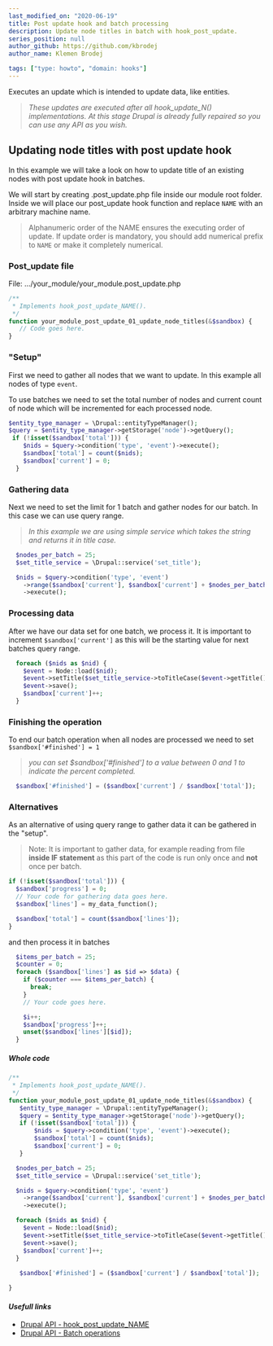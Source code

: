 ```yaml
---
last_modified_on: "2020-06-19"
title: Post update hook and batch processing
description: Update node titles in batch with hook_post_update.
series_position: null
author_github: https://github.com/kbrodej
author_name: Klemen Brodej

tags: ["type: howto", "domain: hooks"]
---
```


Executes an update which is intended to update data, like entities.

> *These updates are executed after all hook_update_N() implementations. At this stage Drupal is already fully repaired so you can use any API as you wish.*

## Updating node titles with post update hook

In this example we will take a look on how to update title of an existing nodes with post update hook in batches.

We will start by creating .post_update.php file inside our module root folder.
Inside we will place our post_update hook function and replace `NAME` with an arbitrary machine name.
> Alphanumeric order of the NAME ensures the executing order of update.
>  If update order is mandatory, you should add numerical prefix to `NAME` or make it completely numerical.

### Post_update file
File: .../your_module/your_module.post_update.php

```php
/**
 * Implements hook_post_update_NAME().
 */
function your_module_post_update_01_update_node_titles(&$sandbox) {
   // Code goes here.
}
```

### "Setup"

First we need to gather all nodes that we want to update. In this example all nodes of type `event`.

To use batches we need to set the total number of nodes and current count of node which will be incremented for each processed node.
```php
$entity_type_manager = \Drupal::entityTypeManager();
$query = $entity_type_manager->getStorage('node')->getQuery();
 if (!isset($sandbox['total'])) {
    $nids = $query->condition('type', 'event')->execute();
    $sandbox['total'] = count($nids);
    $sandbox['current'] = 0;
  }
```

### Gathering data
Next we need to set the limit for 1 batch and gather nodes for our batch. In this case we can use query range.
> *In this example we are using simple service which takes the string and returns it in title case.*
```php
  $nodes_per_batch = 25;
  $set_title_service = \Drupal::service('set_title');

  $nids = $query->condition('type', 'event')
    ->range($sandbox['current'], $sandbox['current'] + $nodes_per_batch)
    ->execute();
```

### Processing data
After we have our data set for one batch, we process it.
It is important to increment ```$sandbox['current']``` as this will be the starting value for next batches query range.
```php
  foreach ($nids as $nid) {
    $event = Node::load($nid);
    $event->setTitle($set_title_service->toTitleCase($event->getTitle()));
    $event->save();
    $sandbox['current']++;
  }
```
### Finishing the operation
To end our batch operation when all nodes are processed we need to set ```$sandbox['#finished'] = 1```
> *you can set $sandbox['#finished'] to a value between 0 and 1 to indicate the percent completed.*
```php
  $sandbox['#finished'] = ($sandbox['current'] / $sandbox['total']);
```
### Alternatives
As an alternative of using query range to gather data it can be gathered in the "setup".

> Note: It is important to gather data, for example reading from file **inside IF statement** as this part of the code is run only once and **not** once per batch.
```php
if (!isset($sandbox['total'])) {
  $sandbox['progress'] = 0;
  // Your code for gathering data goes here.
  $sandbox['lines'] = my_data_function();

  $sandbox['total'] = count($sandbox['lines']);
}
```
and then process it in batches
```php
  $items_per_batch = 25;
  $counter = 0;
  foreach ($sandbox['lines'] as $id => $data) {
    if ($counter === $items_per_batch) {
      break;
    }
    // Your code goes here.

    $i++;
    $sandbox['progress']++;
    unset($sandbox['lines'][$id]);
  }
```


##### Whole code
```php
/**
 * Implements hook_post_update_NAME().
 */
function your_module_post_update_01_update_node_titles(&$sandbox) {
   $entity_type_manager = \Drupal::entityTypeManager();
   $query = $entity_type_manager->getStorage('node')->getQuery();
   if (!isset($sandbox['total'])) {
       $nids = $query->condition('type', 'event')->execute();
       $sandbox['total'] = count($nids);
       $sandbox['current'] = 0;
   }

  $nodes_per_batch = 25;
  $set_title_service = \Drupal::service('set_title');

  $nids = $query->condition('type', 'event')
    ->range($sandbox['current'], $sandbox['current'] + $nodes_per_batch)
    ->execute();

  foreach ($nids as $nid) {
    $event = Node::load($nid);
    $event->setTitle($set_title_service->toTitleCase($event->getTitle()));
    $event->save();
    $sandbox['current']++;
  }
  
   $sandbox['#finished'] = ($sandbox['current'] / $sandbox['total']);

}
```
#### *Usefull links*
 - [Drupal API - hook_post_update_NAME](https://api.drupal.org/api/drupal/core%21lib%21Drupal%21Core%21Extension%21module.api.php/function/hook_post_update_NAME/8.8.x)
 - [Drupal API - Batch operations](https://api.drupal.org/api/drupal/core%21includes%21form.inc/group/batch/8.8.x)